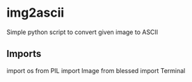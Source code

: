 # img2ascii
Simple python script to convert given image to ASCII
## Imports
import os
from PIL import Image
from blessed import Terminal
